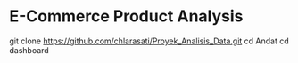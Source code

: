 # E-Commerce Product Analysis
git clone https://github.com/chlarasati/Proyek_Analisis_Data.git
cd Andat
cd dashboard

